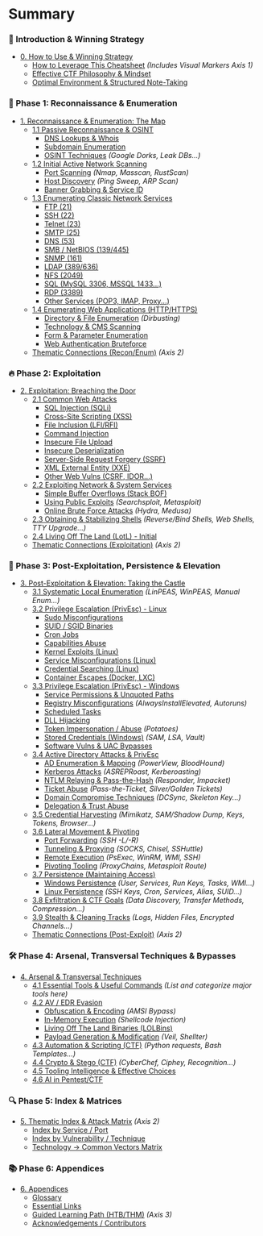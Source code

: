 # Summary

### 🚀 Introduction & Winning Strategy

* [0. How to Use & Winning Strategy](00_introduction/README.md)
    * [How to Leverage This Cheatsheet](00_introduction/how_to_leverage.md)  _(Includes Visual Markers Axis 1)_
    * [Effective CTF Philosophy & Mindset](00_introduction/philosophy_mindset.md)
    * [Optimal Environment & Structured Note-Taking](00_introduction/environment_notes.md)

### 🧠 Phase 1: Reconnaissance & Enumeration

* [1. Reconnaissance & Enumeration: The Map](01_recon_enum/README.md)
    * [1.1 Passive Reconnaissance & OSINT](01_recon_enum/1.1_passive_recon_osint/README.md)
        * [DNS Lookups & Whois](01_recon_enum/1.1_passive_recon_osint/dns_whois.md)
        * [Subdomain Enumeration](01_recon_enum/1.1_passive_recon_osint/subdomain_enum.md)
        * [OSINT Techniques](01_recon_enum/1.1_passive_recon_osint/osint_techniques.md) _(Google Dorks, Leak DBs...)_
    * [1.2 Initial Active Network Scanning](01_recon_enum/1.2_initial_active_scan/README.md)
        * [Port Scanning](01_recon_enum/1.2_initial_active_scan/port_scanning.md) _(Nmap, Masscan, RustScan)_
        * [Host Discovery](01_recon_enum/1.2_initial_active_scan/host_discovery.md) _(Ping Sweep, ARP Scan)_
        * [Banner Grabbing & Service ID](01_recon_enum/1.2_initial_active_scan/banner_grabbing.md)
    * [1.3 Enumerating Classic Network Services](01_recon_enum/1.3_classic_services/README.md)
        * [FTP (21)](01_recon_enum/1.3_classic_services/ftp.md)
        * [SSH (22)](01_recon_enum/1.3_classic_services/ssh.md)
        * [Telnet (23)](01_recon_enum/1.3_classic_services/telnet.md)
        * [SMTP (25)](01_recon_enum/1.3_classic_services/smtp.md)
        * [DNS (53)](01_recon_enum/1.3_classic_services/dns.md)
        * [SMB / NetBIOS (139/445)](01_recon_enum/1.3_classic_services/smb_netbios.md)
        * [SNMP (161)](01_recon_enum/1.3_classic_services/snmp.md)
        * [LDAP (389/636)](01_recon_enum/1.3_classic_services/ldap.md)
        * [NFS (2049)](01_recon_enum/1.3_classic_services/nfs.md)
        * [SQL (MySQL 3306, MSSQL 1433...)](01_recon_enum/1.3_classic_services/sql.md)
        * [RDP (3389)](01_recon_enum/1.3_classic_services/rdp.md)
        * [Other Services (POP3, IMAP, Proxy...)](01_recon_enum/1.3_classic_services/other_services.md)
    * [1.4 Enumerating Web Applications (HTTP/HTTPS)](01_recon_enum/1.4_enum_web_apps/README.md)
        * [Directory & File Enumeration](01_recon_enum/1.4_enum_web_apps/dir_file_enum.md) _(Dirbusting)_
        * [Technology & CMS Scanning](01_recon_enum/1.4_enum_web_apps/tech_cms_scan.md)
        * [Form & Parameter Enumeration](01_recon_enum/1.4_enum_web_apps/form_param_enum.md)
        * [Web Authentication Bruteforce](01_recon_enum/1.4_enum_web_apps/web_auth_bruteforce.md)
    * [Thematic Connections (Recon/Enum)](01_recon_enum/thematic_connections_recon.md) _(Axis 2)_

### 🔥 Phase 2: Exploitation

* [2. Exploitation: Breaching the Door](02_exploitation/README.md)
    * [2.1 Common Web Attacks](02_exploitation/2.1_web_attacks/README.md)
        * [SQL Injection (SQLi)](02_exploitation/2.1_web_attacks/sqli.md)
        * [Cross-Site Scripting (XSS)](02_exploitation/2.1_web_attacks/xss.md)
        * [File Inclusion (LFI/RFI)](02_exploitation/2.1_web_attacks/file_inclusion.md)
        * [Command Injection](02_exploitation/2.1_web_attacks/command_injection.md)
        * [Insecure File Upload](02_exploitation/2.1_web_attacks/file_upload.md)
        * [Insecure Deserialization](02_exploitation/2.1_web_attacks/deserialization.md)
        * [Server-Side Request Forgery (SSRF)](02_exploitation/2.1_web_attacks/ssrf.md)
        * [XML External Entity (XXE)](02_exploitation/2.1_web_attacks/xxe.md)
        * [Other Web Vulns (CSRF, IDOR...)](02_exploitation/2.1_web_attacks/other_web_vulns.md)
    * [2.2 Exploiting Network & System Services](02_exploitation/2.2_exploit_services/README.md)
        * [Simple Buffer Overflows (Stack BOF)](02_exploitation/2.2_exploit_services/buffer_overflow.md)
        * [Using Public Exploits](02_exploitation/2.2_exploit_services/public_exploits.md) _(Searchsploit, Metasploit)_
        * [Online Brute Force Attacks](02_exploitation/2.2_exploit_services/bruteforce.md) _(Hydra, Medusa)_
    * [2.3 Obtaining & Stabilizing Shells](02_exploitation/2.3_get_stabilize_shells.md) _(Reverse/Bind Shells, Web Shells, TTY Upgrade...)_
    * [2.4 Living Off The Land (LotL) - Initial](02_exploitation/2.4_lotl_initial.md)
    * [Thematic Connections (Exploitation)](02_exploitation/thematic_connections_exploit.md) _(Axis 2)_

### 🚀 Phase 3: Post-Exploitation, Persistence & Elevation

* [3. Post-Exploitation & Elevation: Taking the Castle](03_post_exploitation/README.md)
    * [3.1 Systematic Local Enumeration](03_post_exploitation/3.1_local_enumeration.md) _(LinPEAS, WinPEAS, Manual Enum...)_
    * [3.2 Privilege Escalation (PrivEsc) - Linux](03_post_exploitation/3.2_privesc_linux/README.md)
        * [Sudo Misconfigurations](03_post_exploitation/3.2_privesc_linux/sudo_rules.md)
        * [SUID / SGID Binaries](03_post_exploitation/3.2_privesc_linux/suid_sgid.md)
        * [Cron Jobs](03_post_exploitation/3.2_privesc_linux/cron_jobs.md)
        * [Capabilities Abuse](03_post_exploitation/3.2_privesc_linux/capabilities.md)
        * [Kernel Exploits (Linux)](03_post_exploitation/3.2_privesc_linux/kernel_exploits.md)
        * [Service Misconfigurations (Linux)](03_post_exploitation/3.2_privesc_linux/service_misconfigs.md)
        * [Credential Searching (Linux)](03_post_exploitation/3.2_privesc_linux/credential_search_linux.md)
        * [Container Escapes (Docker, LXC)](03_post_exploitation/3.2_privesc_linux/container_escapes.md)
    * [3.3 Privilege Escalation (PrivEsc) - Windows](03_post_exploitation/3.3_privesc_windows/README.md)
        * [Service Permissions & Unquoted Paths](03_post_exploitation/3.3_privesc_windows/service_perms_paths.md)
        * [Registry Misconfigurations](03_post_exploitation/3.3_privesc_windows/registry_keys.md) _(AlwaysInstallElevated, Autoruns)_
        * [Scheduled Tasks](03_post_exploitation/3.3_privesc_windows/scheduled_tasks.md)
        * [DLL Hijacking](03_post_exploitation/3.3_privesc_windows/dll_hijacking.md)
        * [Token Impersonation / Abuse](03_post_exploitation/3.3_privesc_windows/token_impersonation.md) _(Potatoes)_
        * [Stored Credentials (Windows)](03_post_exploitation/3.3_privesc_windows/stored_credentials_win.md) _(SAM, LSA, Vault)_
        * [Software Vulns & UAC Bypasses](03_post_exploitation/3.3_privesc_windows/software_vulns_uac.md)
    * [3.4 Active Directory Attacks & PrivEsc](03_post_exploitation/3.4_ad_attacks/README.md)
        * [AD Enumeration & Mapping](03_post_exploitation/3.4_ad_attacks/ad_enum_mapping.md) _(PowerView, BloodHound)_
        * [Kerberos Attacks](03_post_exploitation/3.4_ad_attacks/kerberos_attacks.md) _(ASREPRoast, Kerberoasting)_
        * [NTLM Relaying & Pass-the-Hash](03_post_exploitation/3.4_ad_attacks/ntlm_relay_pth.md) _(Responder, Impacket)_
        * [Ticket Abuse](03_post_exploitation/3.4_ad_attacks/ticket_abuse.md) _(Pass-the-Ticket, Silver/Golden Tickets)_
        * [Domain Compromise Techniques](03_post_exploitation/3.4_ad_attacks/domain_compromise.md) _(DCSync, Skeleton Key...)_
        * [Delegation & Trust Abuse](03_post_exploitation/3.4_ad_attacks/delegation_trusts.md)
    * [3.5 Credential Harvesting](03_post_exploitation/3.5_credential_harvesting.md) _(Mimikatz, SAM/Shadow Dump, Keys, Tokens, Browser...)_
    * [3.6 Lateral Movement & Pivoting](03_post_exploitation/3.6_lateral_movement/README.md)
        * [Port Forwarding](03_post_exploitation/3.6_lateral_movement/port_forwarding.md) _(SSH -L/-R)_
        * [Tunneling & Proxying](03_post_exploitation/3.6_lateral_movement/tunneling_proxying.md) _(SOCKS, Chisel, SSHuttle)_
        * [Remote Execution](03_post_exploitation/3.6_lateral_movement/remote_execution.md) _(PsExec, WinRM, WMI, SSH)_
        * [Pivoting Tooling](03_post_exploitation/3.6_lateral_movement/tooling_pivoting.md) _(ProxyChains, Metasploit Route)_
    * [3.7 Persistence (Maintaining Access)](03_post_exploitation/3.7_persistence/README.md)
        * [Windows Persistence](03_post_exploitation/3.7_persistence/windows.md) _(User, Services, Run Keys, Tasks, WMI...)_
        * [Linux Persistence](03_post_exploitation/3.7_persistence/linux.md) _(SSH Keys, Cron, Services, Alias, SUID...)_
    * [3.8 Exfiltration & CTF Goals](03_post_exploitation/3.8_exfiltration_ctf_goals.md) _(Data Discovery, Transfer Methods, Compression...)_
    * [3.9 Stealth & Cleaning Tracks](03_post_exploitation/3.9_stealth_cleaning_tracks.md) _(Logs, Hidden Files, Encrypted Channels...)_
    * [Thematic Connections (Post-Exploit)](03_post_exploitation/thematic_connections_postexploit.md) _(Axis 2)_

### 🛠️ Phase 4: Arsenal, Transversal Techniques & Bypasses

* [4. Arsenal & Transversal Techniques](04_arsenal_transversal/README.md)
    * [4.1 Essential Tools & Useful Commands](04_arsenal_transversal/4.1_essential_tools.md) _(List and categorize major tools here)_
    * [4.2 AV / EDR Evasion](04_arsenal_transversal/4.2_av_edr_evasion/README.md)
        * [Obfuscation & Encoding](04_arsenal_transversal/4.2_av_edr_evasion/obfuscation_encoding.md) _(AMSI Bypass)_
        * [In-Memory Execution](04_arsenal_transversal/4.2_av_edr_evasion/in_memory_execution.md) _(Shellcode Injection)_
        * [Living Off The Land Binaries (LOLBins)](04_arsenal_transversal/4.2_av_edr_evasion/lolbins.md)
        * [Payload Generation & Modification](04_arsenal_transversal/4.2_av_edr_evasion/payload_generation.md) _(Veil, Shellter)_
    * [4.3 Automation & Scripting (CTF)](04_arsenal_transversal/4.3_automation_scripting.md) _(Python requests, Bash Templates...)_
    * [4.4 Crypto & Stego (CTF)](04_arsenal_transversal/4.4_crypto_stego.md) _(CyberChef, Ciphey, Recognition...)_
    * [4.5 Tooling Intelligence & Effective Choices](04_arsenal_transversal/4.5_tooling_intelligence.md)
    * [4.6 AI in Pentest/CTF](04_arsenal_transversal/4.6_ai_pentest_ctf.md)

### 🔍 Phase 5: Index & Matrices

* [5. Thematic Index & Attack Matrix](05_index_matrix/README.md) _(Axis 2)_
    * [Index by Service / Port](05_index_matrix/index_service_port.md)
    * [Index by Vulnerability / Technique](05_index_matrix/index_vuln_technique.md)
    * [Technology -> Common Vectors Matrix](05_index_matrix/matrix_tech_vectors.md)

### 📚 Phase 6: Appendices

* [6. Appendices](06_appendices/README.md)
    * [Glossary](06_appendices/glossary.md)
    * [Essential Links](06_appendices/essential_links.md)
    * [Guided Learning Path (HTB/THM)](06_appendices/learning_path.md) _(Axis 3)_
    * [Acknowledgements / Contributors](06_appendices/acknowledgements.md) 